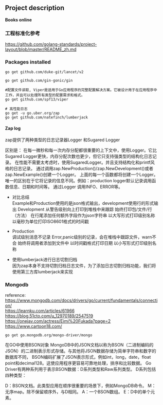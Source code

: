 ## Project description
**Books online** 

### 工程标准化参考
https://github.com/golang-standards/project-layout/blob/master/README_zh.md  

### Packages installed
```shell
go get github.com/duke-git/lancet/v2

go get github.com/gin-gonic/gin

#配置文件读取, Viper是适用于Go应用程序的完整配置解决方案。它被设计用于在应用程序中工作，并且可以处理所有类型的配置需求和格式。
go get github.com/spf13/viper

# 高性能日志
go get -u go.uber.org/zap
go get github.com/natefinch/lumberjack
```

#### Zap log
zap提供了两种类型的日志记录器Logger 和Sugared Logger

区别是：
在每一微秒和每一次内存分配都很重要的上下文中，使用Logger。它比Sugared Logger更快，内存分配次数也更少，但它只支持强类型的结构化日志记录。
在性能不需要太考虑时，使用SugaredLogger。并且支持结构化和printf风格的日志记录。
通过调用zap.NewProduction()/zap.NewDevelopment()或者zap.NewExample()创建一个Logger。
上面的每一个函数都将创建一个Logger。唯一的区别在于它将记录的信息不同。例如：production logger默认记录调用函数信息、日期和时间等。
通过Logger 调用INFO、ERROR等。
* 对比总结  
Example和Production使用的是json格式输出，development使用行的形式输出
Development
从警告级别向上打印到堆栈中来跟踪
始终打印包/文件/行（方法）
在行尾添加任何额外字段作为json字符串
以大写形式打印级别名称
以毫秒为单位打印ISO8601格式的时间戳

* Production  
调试级别消息不记录
Error,panic级别的记录，会在堆栈中跟踪文件，warn不会
始终将调用者添加到文件中
以时间戳格式打印日期
以小写形式打印级别名称

* 使用lumberjack进行日志切割归档  
因为zap本身不支持切割归档日志文件，为了添加日志切割归档功能，我们将使用第三方库lumberjack来实现

### Mongodb
reference: https://www.mongodb.com/docs/drivers/go/current/fundamentals/connection/  
https://learnku.com/articles/61966
https://blog.51cto.com/u_12970189/2547519
https://onejav.com/actress/Eimi%20Fukada?page=2
https://www.cartoon18.com/
```shell
go get go.mongodb.org/mongo-driver/mongo
```
在GO中使用BSON对象
MongoDB中的JSON文档以称为BSON（二进制编码的JSON）的二进制表示形式存储。与其他将JSON数据存储为简单字符串和数字的数据库不同，
BSON编码扩展了JSON表示形式，例如int，long，date，float point和decimal128。这使应用程序更容易可靠地处理，排序和比较数据。
Go Driver有两种系列用于表示BSON数据：D系列类型和Raw系列类型。
D系列包括四种类型：

D：BSON文档。此类型应用在顺序很重要的场景下，例如MongoDB命令。
M：无序map。除不保留顺序外，与D相同。
A：一个BSON数组。
E：D中的单个元素。